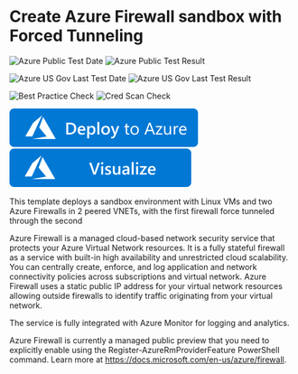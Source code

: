 # Create Azure Firewall sandbox with Forced Tunneling

![Azure Public Test Date](https://azurequickstartsservice.blob.core.windows.net/badges/101-azurefirewall-forced-tunneling/PublicLastTestDate.svg)
![Azure Public Test Result](https://azurequickstartsservice.blob.core.windows.net/badges/101-azurefirewall-forced-tunneling/PublicDeployment.svg)

![Azure US Gov Last Test Date](https://azurequickstartsservice.blob.core.windows.net/badges/101-azurefirewall-forced-tunneling/FairfaxLastTestDate.svg)
![Azure US Gov Last Test Result](https://azurequickstartsservice.blob.core.windows.net/badges/101-azurefirewall-forced-tunneling/FairfaxDeployment.svg)

![Best Practice Check](https://azurequickstartsservice.blob.core.windows.net/badges/101-azurefirewall-forced-tunneling/BestPracticeResult.svg)
![Cred Scan Check](https://azurequickstartsservice.blob.core.windows.net/badges/101-azurefirewall-forced-tunneling/CredScanResult.svg)

[![Deploy To Azure](https://raw.githubusercontent.com/Azure/azure-quickstart-templates/master/1-CONTRIBUTION-GUIDE/images/deploytoazure.svg?sanitize=true)]("https://portal.azure.com/#create/Microsoft.Template/uri/https%3A%2F%2Fraw.githubusercontent.com%2FAzure%2Fazure-quickstart-templates%2Fmaster%2F101-azurefirewall-forced-tunneling%2Fazuredeploy.json")  [![Visualize](https://raw.githubusercontent.com/Azure/azure-quickstart-templates/master/1-CONTRIBUTION-GUIDE/images/visualizebutton.svg?sanitize=true)]("http://armviz.io/#/?load=https%3A%2F%2Fraw.githubusercontent.com%2FAzure%2Fazure-quickstart-templates%2Fmaster%2F101-azurefirewall-forced-tunneling%2Fazuredeploy.json")
    


    


This template deploys a sandbox environment with Linux VMs and two Azure Firewalls in 2 peered VNETs, with the first firewall force tunneled through the second

Azure Firewall is a managed cloud-based network security service that protects your Azure Virtual Network resources. It is a fully stateful firewall as a service with built-in high availability and unrestricted cloud scalability. You can centrally create, enforce, and log application and network connectivity policies across subscriptions and virtual network. Azure Firewall uses a static public IP address for your virtual network resources allowing outside firewalls to identify traffic originating from your virtual network.

The service is fully integrated with Azure Monitor for logging and analytics.

Azure Firewall is currently a managed public preview that you need to explicitly enable using the Register-AzureRmProviderFeature PowerShell command. Learn more at https://docs.microsoft.com/en-us/azure/firewall.

